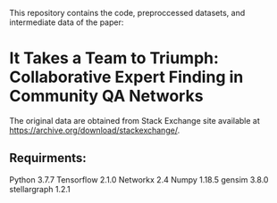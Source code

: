 This repository contains the code, preproccessed datasets, and intermediate data of the paper:

# It Takes a Team to Triumph: Collaborative Expert Finding in Community QA Networks


The original data are obtained from Stack Exchange site available at https://archive.org/download/stackexchange/.

## Requirments:
Python 3.7.7 
Tensorflow 2.1.0 
Networkx 2.4
Numpy 1.18.5
gensim 3.8.0
stellargraph 1.2.1
